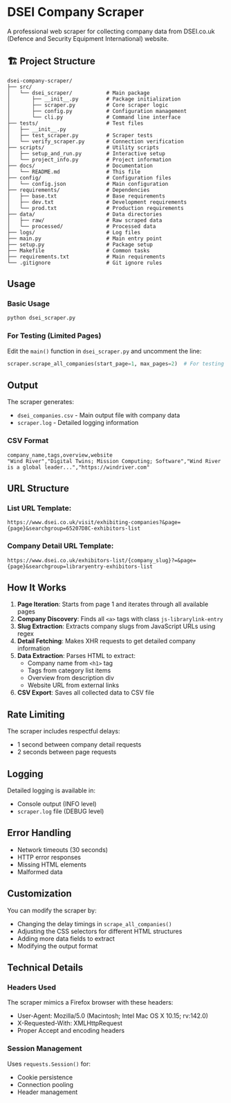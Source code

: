 # DSEI Company Scraper

A professional web scraper for collecting company data from DSEI.co.uk (Defence and Security Equipment International) website.

## 🏗️ Project Structure

```
dsei-company-scraper/
├── src/
│   └── dsei_scraper/           # Main package
│       ├── __init__.py         # Package initialization
│       ├── scraper.py          # Core scraper logic
│       ├── config.py           # Configuration management
│       └── cli.py              # Command line interface
├── tests/                      # Test files
│   ├── __init__.py
│   ├── test_scraper.py         # Scraper tests
│   └── verify_scraper.py       # Connection verification
├── scripts/                    # Utility scripts
│   ├── setup_and_run.py        # Interactive setup
│   └── project_info.py         # Project information
├── docs/                       # Documentation
│   └── README.md               # This file
├── config/                     # Configuration files
│   └── config.json             # Main configuration
├── requirements/               # Dependencies
│   ├── base.txt                # Base requirements
│   ├── dev.txt                 # Development requirements
│   └── prod.txt                # Production requirements
├── data/                       # Data directories
│   ├── raw/                    # Raw scraped data
│   └── processed/              # Processed data
├── logs/                       # Log files
├── main.py                     # Main entry point
├── setup.py                    # Package setup
├── Makefile                    # Common tasks
├── requirements.txt            # Main requirements
└── .gitignore                  # Git ignore rules
```

## Usage

### Basic Usage
```bash
python dsei_scraper.py
```

### For Testing (Limited Pages)
Edit the `main()` function in `dsei_scraper.py` and uncomment the line:
```python
scraper.scrape_all_companies(start_page=1, max_pages=2)  # For testing
```

## Output

The scraper generates:
- `dsei_companies.csv` - Main output file with company data
- `scraper.log` - Detailed logging information

### CSV Format
```
company_name,tags,overview,website
"Wind River","Digital Twins; Mission Computing; Software","Wind River is a global leader...","https://windriver.com"
```

## URL Structure

### List URL Template:
```
https://www.dsei.co.uk/visit/exhibiting-companies?&page={page}&searchgroup=65207D8C-exhibitors-list
```

### Company Detail URL Template:
```
https://www.dsei.co.uk/exhibitors-list/{company_slug}?=&page={page}&searchgroup=libraryentry-exhibitors-list
```

## How It Works

1. **Page Iteration**: Starts from page 1 and iterates through all available pages
2. **Company Discovery**: Finds all `<a>` tags with class `js-librarylink-entry`
3. **Slug Extraction**: Extracts company slugs from JavaScript URLs using regex
4. **Detail Fetching**: Makes XHR requests to get detailed company information
5. **Data Extraction**: Parses HTML to extract:
   - Company name from `<h1>` tag
   - Tags from category list items
   - Overview from description div
   - Website URL from external links
6. **CSV Export**: Saves all collected data to CSV file

## Rate Limiting

The scraper includes respectful delays:
- 1 second between company detail requests
- 2 seconds between page requests

## Logging

Detailed logging is available in:
- Console output (INFO level)
- `scraper.log` file (DEBUG level)

## Error Handling

- Network timeouts (30 seconds)
- HTTP error responses
- Missing HTML elements
- Malformed data

## Customization

You can modify the scraper by:
- Changing the delay timings in `scrape_all_companies()`
- Adjusting the CSS selectors for different HTML structures
- Adding more data fields to extract
- Modifying the output format

## Technical Details

### Headers Used
The scraper mimics a Firefox browser with these headers:
- User-Agent: Mozilla/5.0 (Macintosh; Intel Mac OS X 10.15; rv:142.0)
- X-Requested-With: XMLHttpRequest
- Proper Accept and encoding headers

### Session Management
Uses `requests.Session()` for:
- Cookie persistence
- Connection pooling
- Header management
